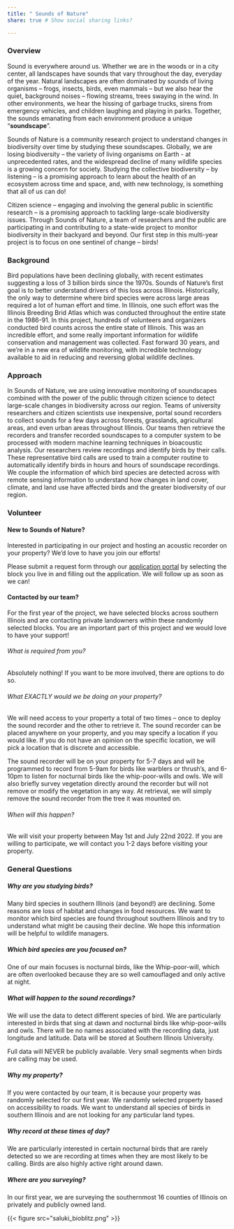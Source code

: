 ```yaml
---
title: " Sounds of Nature"
share: true # Show social sharing links?

---
```



### Overview    

Sound is everywhere around us. Whether we are in the woods or in a city center, all landscapes have sounds that vary throughout the day, everyday of the year. Natural landscapes are often dominated by sounds of living organisms – frogs, insects, birds, even mammals – but we also hear the quiet, background noises – flowing streams, trees swaying in the wind. In other environments, we hear the hissing of garbage trucks, sirens from emergency vehicles, and children laughing and playing in parks. Together, the sounds emanating from each environment produce a unique “**soundscape**”.    

Sounds of Nature is a community research project to understand changes in biodiversity over time by studying these soundscapes. Globally, we are losing biodiversity – the variety of living organisms on Earth - at unprecedented rates, and the widespread decline of many wildlife species is a growing concern for society. Studying the collective biodiversity – by listening – is a promising approach to learn about the health of an ecosystem across time and space, and, with new technology, is something that all of us can do!    

Citizen science – engaging and involving the general public in scientific research – is a promising approach to tackling large-scale biodiversity issues. Through Sounds of Nature, a team of researchers and the public are participating in and contributing to a state-wide project to monitor biodiversity in their backyard and beyond. Our first step in this multi-year project is to focus on one sentinel of change – birds!    

### Background    

Bird populations have been declining globally, with recent estimates suggesting a loss of 3 billion birds since the 1970s. Sounds of Nature’s first goal is to better understand drivers of this loss across Illinois. Historically, the only way to determine where bird species were across large areas required a lot of human effort and time. In Illinois, one such effort was the Illinois Breeding Brid Atlas which was conducted throughout the entire state in the 1986-91. In this project, hundreds of volunteers and organizers conducted bird counts across the entire state of Illinois. This was an incredible effort, and some really important information for wildlife conservation and management was collected. Fast forward 30 years, and we’re in a new era of wildlife monitoring, with incredible technology available to aid in reducing and reversing global wildlife declines.    

### Approach    

In Sounds of Nature, we are using innovative monitoring of soundscapes combined with the power of the public through citizen science to detect large-scale changes in biodiversity across our region. Teams of university researchers and citizen scientists use inexpensive, portal sound recorders to collect sounds for a few days across forests, grasslands, agricultural areas, and even urban areas throughout Illinois. Our teams then retrieve the recorders and transfer recorded soundscapes to a computer system to be processed with modern machine learning techniques in bioacoustic analysis. Our researchers review recordings and identify birds by their calls. These representative bird calls are used to train a computer routine to automatically identify birds in hours and hours of soundscape recordings. We couple the information of which bird species are detected across with remote sensing information to understand how changes in land cover, climate, and land use have affected birds and the greater biodiversity of our region.    

### Volunteer    

#### New to Sounds of Nature?  

Interested in participating in our project and hosting an acoustic recorder on your property? We’d love to have you join our efforts!    

Please submit a request form through our [application portal](https://siucarbondale.maps.arcgis.com/apps/webappviewer/index.html?id=7b281cf01f864a9bba54d4881196c423) by selecting the block you live in and filling out the application. We will follow up as soon as we can!    

#### Contacted by our team?    

For the first year of the project, we have selected blocks across southern Illinois and are contacting private landowners within these randomly selected blocks. You are an important part of this project and we would love to have your support!    

###### What is required from you?      

Absolutely nothing! If you want to be more involved, there are options to do so. 

###### What EXACTLY would we be doing on your property?     

We will need access to your property a total of two times – once to deploy the sound recorder and the other to retrieve it. The sound recorder can be placed anywhere on your property, and you may specify a location if you would like. If you do not have an opinion on the specific location, we will pick a location that is discrete and accessible.

The sound recorder will be on your property for 5-7 days and will be programmed to record from 5-9am for birds like warblers or thrush’s, and 6-10pm to listen for nocturnal birds like the whip-poor-wills and owls. We will also briefly survey vegetation directly around the recorder but will not remove or modify the vegetation in any way. At retrieval, we will simply remove the sound recorder from the tree it was mounted on.

###### When will this happen?     

We will visit your property between May 1st and July 22nd 2022. If you are willing to participate, we will contact you 1-2 days before visiting your property.  

### General Questions    

##### Why are you studying birds?      

Many bird species in southern Illinois (and beyond!) are declining. Some reasons are loss of habitat and changes in food resources. We want to monitor which bird species are found throughout southern Illinois and try to understand what might be causing their decline. We hope this information will be helpful to wildlife managers. 

##### Which bird species are you focused on?     

One of our main focuses is nocturnal birds, like the Whip-poor-will, which are often overlooked because they are so well camouflaged and only active at night.  

##### What will happen to the sound recordings?     

We will use the data to detect different species of bird. We are particularly interested in birds that sing at dawn and nocturnal birds like whip-poor-wills and owls. There will be no names associated with the recording data, just longitude and latitude. Data will be stored at Southern Illinois University. 

Full data will NEVER be publicly available. Very small segments when birds are calling may be used. 

##### Why my property?     

If you were contacted by our team, it is because your property was randomly selected for our first year. We randomly selected property based on accessibility to roads. We want to understand all species of birds in southern Illinois and are not looking for any particular land types.  

##### Why record at these times of day?      

We are particularly interested in certain nocturnal birds that are rarely detected so we are recording at times when they are most likely to be calling. Birds are also highly active right around dawn.   

##### Where are you surveying?      

In our first year, we are surveying the southernmost 16 counties of Illinois on privately and publicly owned land.   








    
{{< figure src="saluki_bioblitz.png" >}}
    

